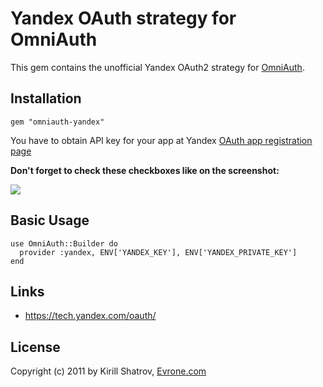 # Yandex OAuth strategy for OmniAuth

This gem contains the unofficial Yandex OAuth2 strategy for [OmniAuth](http://github.com/intridea/omniauth).

## Installation

    gem "omniauth-yandex"

You have to obtain API key for your app at Yandex [OAuth app registration page](https://oauth.yandex.ru/client/new)

**Don't forget to check these checkboxes like on the screenshot:**

![](http://f.cl.ly/items/3A093X3E420k2Q3P0K2A/Screen%20Shot%202012-10-21%20at%2010.12.13%20PM.png)

## Basic Usage

    use OmniAuth::Builder do
      provider :yandex, ENV['YANDEX_KEY'], ENV['YANDEX_PRIVATE_KEY']
    end


## Links

* https://tech.yandex.com/oauth/

## License

Copyright (c) 2011 by Kirill Shatrov, [Evrone.com](http://evrone.com/)
